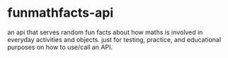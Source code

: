 # funmathfacts-api
an api that serves random fun facts about how maths is involved in everyday activities and objects. just for testing, practice, and educational purposes on how to use/call an API.
